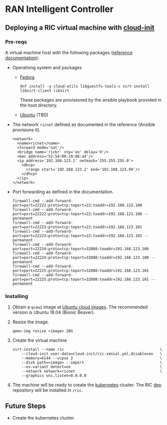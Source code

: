 # RAN Intelligent Controller

## Deploying a RIC virtual machine with [cloud-init](https://cloud-init.io/)

### Pre-reqs
A virtual machine host with the following packages ([reference documentation](https://docs.o-ran-sc.org/projects/o-ran-sc-it-dep/en/latest/installation-guides.html#virtualbox-vms-as-installation-hosts)):
  * Operationg system and packages
    * [Fedora](https://getfedora.org/)

          dnf install -y cloud-utils libguestfs-tools-c virt-install libvirt-client libvirt

      These packages are provisioned by the ansible playbook provided in the host directory.

    * [Ubuntu](https://ubuntu.com/) (TBD)

  * The network `ricnet` defined as documented in the reference (Ansible provisions it).

        <network>
          <name>ricnet</name>
          <forward mode='nat'/>
          <bridge name='ricbr' stp='on' delay='0'/>
          <mac address='52:54:00:10:86:a4'/>
          <ip address='192.168.123.1' netmask='255.255.255.0'>
            <dhcp>
              <range start='192.168.123.2' end='192.168.123.99'/>
            </dhcp>
          </ip>
        </network>

  * Port forwarding as defined in the documentation.

        firewall-cmd --add-forward-port=port=22222:proto=tcp:toport=22:toaddr=192.168.123.100
        firewall-cmd --add-forward-port=port=22222:proto=tcp:toport=22:toaddr=192.168.123.100 --permanent
        firewall-cmd --add-forward-port=port=22223:proto=tcp:toport=22:toaddr=192.168.123.101
        firewall-cmd --add-forward-port=port=22223:proto=tcp:toport=22:toaddr=192.168.123.101 --permanent
        firewall-cmd --add-forward-port=port=22224:proto=tcp:toport=32080:toaddr=192.168.123.100
        firewall-cmd --add-forward-port=port=22224:proto=tcp:toport=32080:toaddr=192.168.123.100 --permanent
        firewall-cmd --add-forward-port=port=22225:proto=tcp:toport=32080:toaddr=192.168.123.101
        firewall-cmd --add-forward-port=port=22225:proto=tcp:toport=32080:toaddr=192.168.123.101 --permanent

### Installing

  1. Obtain a `qcow2` image at [Ubuntu cloud images](https://cloud-images.ubuntu.com/). The recommended version is Ubuntu 18.04 (Bionic Beaver).
  2. Resize the image.
    
         qemu-img resize <image> 20G
    
  3. Create the virtual machine
    
         virt-install --name ric                                           \
             --cloud-init user-data=cloud-init/ric-xenial.yml,disable=on   \
             --memory=6144 --vcpus 2                                       \
             --disk path=<image> --import                                  \
             --os-variant detect=on                                        \
             --network network=ricnet                                      \
             --graphics vnc,listen=0.0.0.0

  4. The machine will be ready to create the [kubernetes](https://kubernetes.io/) cluster. The RIC [dep](https://gerrit.o-ran-sc.org/r/admin/repos/it/dep) repository will be installed in `/ric`.

## Future Steps
  * Create the kubernetes cluster.
